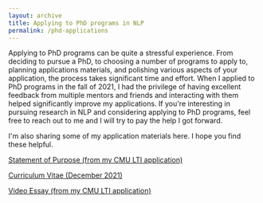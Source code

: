 ```yaml
---
layout: archive
title: Applying to PhD programs in NLP
permalink: /phd-applications
---
```


Applying to PhD programs can be quite a stressful experience. From deciding to pursue a PhD, to choosing a number of programs to apply to, planning applications materials, and polishing various aspects of your application, the process takes significant time and effort. When I applied to PhD programs in the fall of 2021, I had the privilege of having excellent feedback from multiple mentors and friends and interacting with them helped significantly improve my applications. If you're interesting in pursuing research in NLP and considering applying to PhD programs, feel free to reach out to me and I will try to pay the help I got forward.

I'm also sharing some of my application materials here. I hope you find these helpful.

<p><a href="/assets/phd-applications/SOP-CMU.pdf"><i class="fa-solid fa-file-pdf"></i> Statement of Purpose (from my CMU LTI application)</a></p>
<p><a href="/assets/phd-applications/CV-PhD-Applications.pdf"><i class="fa-solid fa-file-pdf"></i> Curriculum Vitae (December 2021)</a></p>
<p><a href="https://youtu.be/wLaJFhLK3x8"><i class="fa-brands fa-youtube"></i> Video Essay (from my CMU LTI application)</a></p>